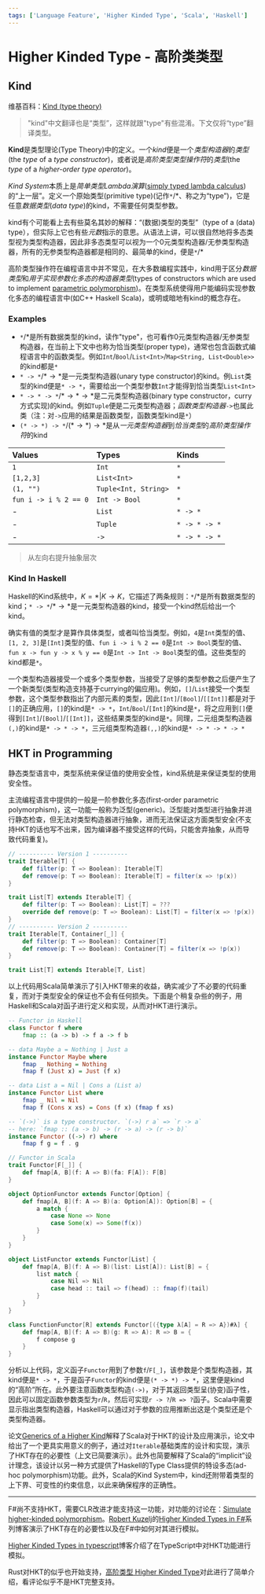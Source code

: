 ```yaml
---
tags: ['Language Feature', 'Higher Kinded Type', 'Scala', 'Haskell']
---
```


# Higher Kinded Type - 高阶类类型

## Kind

维基百科：[Kind (type theory)](https://en.wikipedia.org/wiki/Kind_(type_theory))

> "kind"中文翻译也是“类型”，这样就跟"type"有些混淆。下文仅将“type”翻译类型。

**Kind**是类型理论(Type Theory)中的定义。一个*kind*便是一个*类型构造器*的*类型*(the *type* of a *type constructor*)，或者说是*高阶类型类型操作符*的*类型*(the *type* of a *higher-order type operator*)。

*Kind System*本质上是*简单类型Lambda演算*([simply typed lambda calculus](https://en.wikipedia.org/wiki/Simply_typed_lambda_calculus))的“上一层”。定义一个原始类型(primitive type)(记作`*`/$*$、称之为“type”)，它是任意*数据类型*(*data type*)的kind，不需要任何类型参数。

kind有个可能看上去有些莫名其妙的解释：“(数据)类型的类型”（type of a (data) type），但实际上它也有些*元数*指示的意思。从语法上讲，可以很自然地将多态类型视为类型构造器，因此非多态类型可以视为一个0元类型构造器/无参类型构造器，所有的无参类型构造器都是相同的、最简单的kind，便是`*`/$*$

高阶类型操作符在编程语言中并不常见，在大多数编程实践中，kind用于区分*数据类型*和*用于实现参数化多态的构造器类型*(types of constructors which are used to implement [parametric polymorphism](https://en.wikipedia.org/wiki/Parametric_polymorphism))。在类型系统使得用户能编码实现参数化多态的编程语言中(如C++ Haskell Scala)，或明或暗地有kind的概念存在。

### Examples

+ `*`/$*$是所有数据类型的kind，读作"type"，也可看作0元类型构造器/无参类型构造器，在当前上下文中也称为恰当类型(proper type)，通常也包含函数式编程语言中的函数类型。例如`Int`/`Bool`/`List<Int>`/`Map<String, List<Double>>`的kind都是`*`
+ `* -> *`/$* \rightarrow *$是一元类型构造器(unary type constructor)的kind。例`List`类型的kind便是`* -> *`，需要给出一个类型参数`Int`才能得到恰当类型`List<Int>`
+ `* -> * -> *`/$* \rightarrow * \rightarrow *$是二元类型构造器(binary type constructor，curry方式实现)的kind。例如`Tuple`便是二元类型构造器；*函数类型构造器*`->`也属此类（注：对`->`应用的结果是函数类型，函数类型kind是`*`）
+ `(* -> *) -> *`/$(* \rightarrow *) \rightarrow *$是从*一元类型构造器*到*恰当类型*的*高阶类型操作符*的kind

| Values | Types | Kinds |
| :- | :- | :- |
| `1` | `Int` | `*` |
| `[1,2,3]` | `List<Int>` | `*` |
| `(1, "")` | `Tuple<Int, String>` | `*` |
| `fun i -> i % 2 == 0` | `Int -> Bool` | `*` |
| - | `List` | `* -> *` |
| - | `Tuple` | `* -> * -> *` |
| - | `->` | `* -> * -> *` |

> 从左向右提升抽象层次

### Kind In Haskell

Haskell的Kind系统中，$K = * | K \rightarrow K$，它描述了两条规则：`*`/$*$是所有数据类型的kind；`* -> *`/$* \rightarrow *$是一元类型构造器的kind，接受一个kind然后给出一个kind。

确实有值的类型才是算作具体类型，或者叫恰当类型。例如，`4`是`Int`类型的值、`[1, 2, 3]`是`[Int]`类型的值、`fun i -> i % 2 == 0`是`Int -> Bool`类型的值、`fun x -> fun y -> x % y == 0`是`Int -> Int -> Bool`类型的值。这些类型的kind都是`*`。

一个类型构造器接受一个或多个类型参数，当接受了足够的类型参数之后便产生了一个新类型(类型构造支持基于currying的偏应用)。例如，`[]`/`List`接受一个类型参数，这个类型参数指出了内部元素的类型，因此`[Int]`/`[Bool]`/`[[Int]]`都是对于`[]`的正确应用，`[]`的kind是`* -> *`，`Int`/`Bool`/`[Int]`的kind是`*`，将之应用到`[]`便得到`[Int]`/`[Bool]`/`[[Int]]`，这些结果类型的kind是`*`。同理，二元组类型构造器`(,)`的kind是`* -> * -> *`，三元组类型构造器`(,,)`的kind是`* -> * -> * -> *`

## HKT in Programming

静态类型语言中，类型系统来保证值的使用安全性，kind系统是来保证类型的使用安全性。

主流编程语言中提供的一般是一阶参数化多态(first-order parametric polymorphism)，这一功能一般称为泛型(generic)。泛型能对类型进行抽象并进行静态检查，但无法对类型构造器进行抽象，进而无法保证这方面类型安全(不支持HKT的话也写不出来，因为编译器不接受这样的代码，只能舍弃抽象，从而导致代码重复)。

```scala
// ---------- Version 1 ----------
trait Iterable[T] {
    def filter(p: T => Boolean): Iterable[T]
    def remove(p: T => Boolean): Iterable[T] = filter(x => !p(x))
}

trait List[T] extends Iterable[T] {
    def filter(p: T => Boolean): List[T] = ???
    override def remove(p: T => Boolean): List[T] = filter(x => !p(x))
}
// ---------- Version 2 ----------
trait Iterable[T, Container[_]] {
    def filter(p: T => Boolean): Container[T]
    def remove(p: T => Boolean): Container[T] = filter(x => !p(x))
}

trait List[T] extends Iterable[T, List]
```

以上代码用Scala简单演示了引入HKT带来的收益，确实减少了不必要的代码重复，而对于类型安全的保证也不会有任何损失。下面是个稍复杂些的例子，用Haskell和Scala对函子进行定义和实现，从而对HKT进行演示。

```haskell
-- Functor in Haskell
class Functor f where
    fmap :: (a -> b) -> f a -> f b

-- data Maybe a = Nothing | Just a
instance Functor Maybe where
    fmap _ Nothing = Nothing
    fmap f (Just x) = Just (f x)

-- data List a = Nil | Cons a (List a)
instance Functor List where
    fmap _ Nil = Nil
    fmap f (Cons x xs) = Cons (f x) (fmap f xs)

-- `(->)` is a type constructor. `(->) r a` => `r -> a`
-- here: `fmap :: (a -> b) -> (r -> a) -> (r -> b)`
instance Functor ((->) r) where
    fmap f g = f . g
```

```scala
// Functor in Scala
trait Functor[F[_]] {
    def fmap[A, B](f: A => B)(fa: F[A]): F[B]
}

object OptionFunctor extends Functor[Option] {
    def fmap[A, B](f: A => B)(a: Option[A]): Option[B] = {
        a match {
            case None => None
            case Some(x) => Some(f(x))
        }
    }
}

object ListFunctor extends Functor[List] {
    def fmap[A, B](f: A => B)(list: List[A]): List[B] = {
        list match {
            case Nil => Nil
            case head :: tail => f(head) :: fmap(f)(tail)
        }
    }
}

class FunctionFunctor[R] extends Functor[({type λ[A] = R => A})#λ] {
    def fmap[A, B](f: A => B)(g: R => A): R => B = {
        f compose g
    }
}
```

分析以上代码，定义函子`Functor`用到了参数`f`/`F[_]`，该参数是个类型构造器，其kind便是`* -> *`，于是函子`Functor`的kind便是`(* -> *) -> *`，这里便是kind的“高阶”所在。此外要注意函数类型构造`(->)`，对于其返回类型呈(协变)函子性，因此可以固定函数参数类型为`r`/`R`，然后可实现`r -> ?`/`R => ?`函子。Scala中需要显示指出类型构造器，Haskell可以通过对于参数的应用推断出这是个类型还是个类型构造器。

论文[Generics of a Higher Kind](https://adriaanm.github.com/files/higher.pdf)解释了Scala对于HKT的设计及应用演示，论文中给出了一个更具实用意义的例子，通过对`Iterable`基础类库的设计和实现，演示了HKT存在的必要性（上文已简要演示）。此外也简要解释了Scala的“implicit”设计理念，该设计以另一种方式提供了Haskell的Type Class提供的特设多态(ad-hoc polymorphism)功能。此外，Scala的Kind System中，kind还附带着类型的上下界、可变性的约束信息，以此来确保程序的正确性。

---

F#尚不支持HKT，需要CLR改进才能支持这一功能，对功能的讨论在：[Simulate higher-kinded polymorphism](https://github.com/fsharp/fslang-suggestions/issues/175)。[Robert Kuzelj](https://robkuz.github.io/)的[Higher Kinded Types in F#](https://robkuz.github.io/Higher-kinded-types-in-fsharp-Intro-Part-I/)系列博客演示了HKT存在的必要性以及在F#中如何对其进行模拟。

[Higher Kinded Types in typescript](https://www.thesoftwaresimpleton.com/blog/2018/04/14/higher-kinded-types)博客介绍了在TypeScript中对HKT功能进行模拟。

Rust对HKT的似乎也开始支持，[高阶类型 Higher Kinded Type](https://zhuanlan.zhihu.com/p/29021140)对此进行了简单介绍，看评论似乎不是HKT完整支持。
